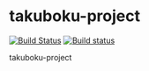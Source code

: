 # takuboku-project

[travis-image]: https://travis-ci.org/hakatashi/takuboku-project.svg?branch=master
[travis-url]: https://travis-ci.org/hakatashi/takuboku-project
[appveyor-image]: https://ci.appveyor.com/api/projects/status/664oaxv9v3o9m8j8/branch/master?svg=true
[appveyor-url]: https://ci.appveyor.com/project/hakatashi/takuboku-project/branch/master

[![Build Status][travis-image]][travis-url]
[![Build status][appveyor-image]][appveyor-url]

takuboku-project
